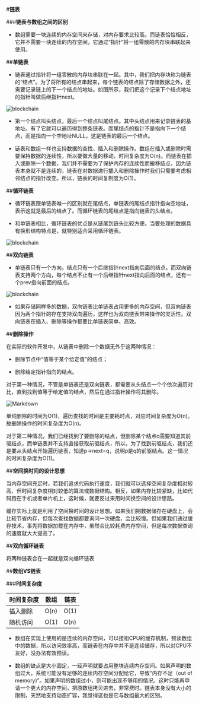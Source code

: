 #**链表**

###**链表与数组之间的区别**

*	数组需要一块连续的内存空间来存储，对内存要求比较高。而链表恰恰相反，它并不需要一块连续的内存空间，它通过“指针”将一组零散的内存块串联起来使用。


##**单链表**

*	链表通过指针将一组零散的内存块串联在一起。其中，我们把内存块称为链表的“结点”。为了将所有的结点串起来，每个链表的结点除了存储数据之外，还需要记录链上的下一个结点的地址。如图所示，我们把这个记录下个结点地址的指针叫做后继指针next。

![blockchain](https://timgsa.baidu.com/timg?image&quality=80&size=b9999_10000&sec=1572016463488&di=c85bcb47a6e9251add967469cb3aeff6&imgtype=0&src=http%3A%2F%2Fhunter-image.oss-cn-beijing.aliyuncs.com%2F18-11-14%2F10687399.jpg)

*	第一个结点叫头结点，最后一个结点叫尾结点。其中头结点用来记录链表的基地址。有了它就可以遍历得到整条链表。而尾结点的指针不是指向下一个结点，而是指向一个空地址NULL，这是链表的最后一个结点。

*	链表和数组一样也支持数据的查找、插入和删除操作。数组在插入或删除时需要保持数据的连续性，所以要做大量的移动，时间复杂度为O(n)。而链表在插入或删除一个数据，我们并不需要为了保护内存的连续性而搬移结点，因为链表本身就不是连续的，链表在对数据进行插入和删除操作时我们只需要考虑相邻结点的指针改变。所以，链表的时间复制度为O(1)。

##**循环链表**

*	循环链表跟单链表唯一的区别就在尾结点，单链表的尾结点指针指向空地址，表示这就是最后的结点了。而循环链表的尾结点是指向链表的头结点。

*	和单链表相比，循环链表的优点是从链尾到链头比较方便。当要处理的数据具有换形结构特点是，就特别适合采用循环链表。

![blockchain](https://timgsa.baidu.com/timg?image&quality=80&size=b9999_10000&sec=1572017139320&di=f0976e7bc4d946c582246125f13940ab&imgtype=0&src=http%3A%2F%2Fimg5.coin163.com%2F90%2F44%2FvQJrYr.gif)

##**双向链表**

*	单链表只有一个方向，结点只有一个后继指针next指向后面的结点。而双向链表支持两个方向，每个结点不止有一个后继指针next指向后面的结点，还有一个prev指向前面的结点。

![blockchain](https://timgsa.baidu.com/timg?image&quality=80&size=b9999_10000&sec=1572017692919&di=b3ffbfcdb8e42b1565001f1218dd8714&imgtype=0&src=http%3A%2F%2Fimg2018.cnblogs.com%2Fblog%2F1244002%2F201809%2F1244002-20180919141612770-391385209.png)

*	如果存储同样多的数据，双向链表比单链表占用更多的内存空间，但双向链表因为两个指针的存在支持双向遍历，这样也为双向链表带来操作的灵活性。双向链表在插入、删除等操作都要比单链表简单、高效。

##**删除操作**

在实际的软件开发中，从链表中删除一个数据无外乎这两种情况：

*	删除节点中“值等于某个给定值”的结点；

*	删除给定指针指向的结点。

对于第一种情况，不管是单链表还是双向链表，都需要从头结点一个个依次遍历对比，直到找到值等于给定值的结点，然后在通过指针操作将其删除。

![Markdown](http://i1.fuimg.com/702319/7bb5179cb75bbe71.png)

单纯删除的时间为O(1)，遍历查找的时间是主要耗时点，对应时间复杂度为O(n)。故删除操作的时间复杂度为O(n)。

对于第二种情况，我们已经找到了要删除的结点，但删除某个结点q需要知道其前驱结点，而单链表并不支持直接获取前驱结点，所以，为了找到前驱结点，我们还是要从头结点开始遍历链表，知道p->next=q，说明p是q的前驱结点。这一情况的时间复杂度为O(1)。

##**空间换时间的设计思想**

当内存空间充足时，若我们追求代码执行速度，我们就可以选择空间复杂度相对较高、但时间复杂度相对较低的算法或数据结构。相反，如果内存比较紧缺，比如代码跑在手机或者单片机上，这时候，就要反过来用时间换空间的设计思路。

缓存实际上就是利用了空间换时间的设计思想。如果我们把数据储存在硬盘上，会比较节省内存，但每次查找数据都要询问一次硬盘，会比较慢。但如果我们通过缓存技术，事先将数据加载在内存中，虽然会比较耗费内存空间，但是每次数据查询的速度就大大提高了。

##**双向循环链表**

将两种链表合在一起就是双向循环链表

##**数组VS链表**

###**时间复杂度**

时间复杂度 | 数组 | 链表      | 
------- | ------ | ------ | 
插入删除  | O(n) | O(1) | 
随机访问  | O(1)| O(n)|


*	数组在实现上使用的是连续的内存空间，可以接祖CPU的缓存机制，预读数组中的数据，所以访问效率高，而链表在内存中并不是连续储存，所以对CPU不友好，没办法有效预读。

*	数组的缺点是大小固定，一经声明就要占用整块连续内存空间。如果声明的数组过大，系统可能没有足够的连续内存空间分配给它，导致“内存不足（out of memory)”。如果声明的数组过小，则可能出现不够用的情况。这时只能再申请一个更大的内存空间，把原数组拷贝进去，非常费时。链表本身没有大小的限制，天然地支持动态扩容，我觉得这也是它与数组最大的区别。